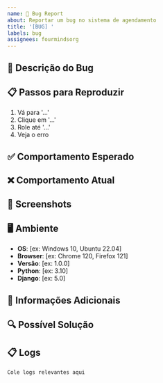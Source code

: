 ```yaml
---
name: 🐛 Bug Report
about: Reportar um bug no sistema de agendamento
title: '[BUG] '
labels: bug
assignees: fourmindsorg
---
```


## 🐛 Descrição do Bug

<!-- Descrição clara e concisa do bug -->

## 📋 Passos para Reproduzir

1. Vá para '...'
2. Clique em '...'
3. Role até '...'
4. Veja o erro

## ✅ Comportamento Esperado

<!-- O que deveria acontecer -->

## ❌ Comportamento Atual

<!-- O que está acontecendo -->

## 📸 Screenshots

<!-- Se aplicável, adicione screenshots -->

## 🖥️ Ambiente

- **OS**: [ex: Windows 10, Ubuntu 22.04]
- **Browser**: [ex: Chrome 120, Firefox 121]
- **Versão**: [ex: 1.0.0]
- **Python**: [ex: 3.10]
- **Django**: [ex: 5.0]

## 📝 Informações Adicionais

<!-- Qualquer outra informação relevante -->

## 🔍 Possível Solução

<!-- Se você tem ideia de como resolver -->

## 📋 Logs

```
Cole logs relevantes aqui
```












